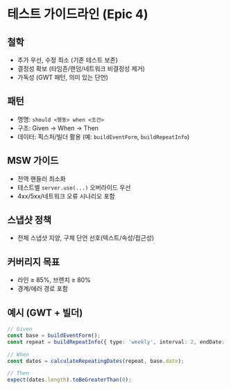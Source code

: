 # 테스트 가이드라인 (Epic 4)

## 철학
- 추가 우선, 수정 최소 (기존 테스트 보존)
- 결정성 확보 (타임존/랜덤/네트워크 비결정성 제거)
- 가독성 (GWT 패턴, 의미 있는 단언)

## 패턴
- 명명: `should <행동> when <조건>`
- 구조: Given → When → Then
- 데이터: 픽스처/빌더 활용 (예: `buildEventForm`, `buildRepeatInfo`)

## MSW 가이드
- 전역 핸들러 최소화
- 테스트별 `server.use(...)` 오버라이드 우선
- 4xx/5xx/네트워크 오류 시나리오 포함

## 스냅샷 정책
- 전체 스냅샷 지양, 구체 단언 선호(텍스트/속성/접근성)

## 커버리지 목표
- 라인 ≥ 85%, 브랜치 ≥ 80%
- 경계/에러 경로 포함

## 예시 (GWT + 빌더)
```ts
// Given
const base = buildEventForm();
const repeat = buildRepeatInfo({ type: 'weekly', interval: 2, endDate: '2025-02-01' });

// When
const dates = calculateRepeatingDates(repeat, base.date);

// Then
expect(dates.length).toBeGreaterThan(0);
```
